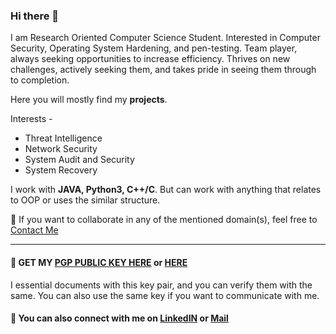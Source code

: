 ### Hi there 👋
I am Research Oriented Computer Science Student. Interested in Computer Security, Operating System Hardening, and pen-testing. Team player, always seeking opportunities to increase efficiency. Thrives on new challenges, actively seeking them, and takes pride in seeing them through to completion.

Here you will mostly find my **projects**.

Interests -

* Threat Intelligence
* Network Security
* System Audit and Security
* System Recovery


I work with **JAVA, Python3, C++/C**. But can work with anything that relates to OOP or uses the similar structure.

📧 If you want to collaborate in any of the mentioned domain(s), feel free to [Contact Me](https://kalrayatin.github.io/#connect)

---

#### :key: GET MY [PGP PUBLIC KEY HERE](https://kalrayatin.github.io/pubkey) or [HERE](https://github.com/kalrayatin/Assets/blob/master/yatinkalra.github.io/Public%20Keys/Yatin%20Kalra_0xCCF186FF_public.asc)

I essential documents with this key pair, and you can verify them with the same.
You can also use the same key if you want to communicate with me.

#### :speech_balloon: You can also connect with me on [LinkedIN](https://linkedin.com/in/yatinkalra) or [Mail](mailto:kalra.y@icloud.com)
